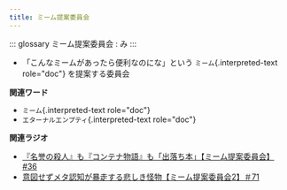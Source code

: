 ```yaml
---
title: ミーム提案委員会
---
```


::: glossary
ミーム提案委員会 : み
:::

-   「こんなミームがあったら便利なのにな」という
    `ミーム`{.interpreted-text role="doc"} を提案する委員会

**関連ワード**

-   `ミーム`{.interpreted-text role="doc"}
-   `エターナルエンプティ`{.interpreted-text role="doc"}

**関連ラジオ**

-   [『名誉の殺人』も『コンテナ物語』も「出落ち本」【ミーム提案委員会】
    #36](https://www.youtube.com/watch?v=s57oEdVH9T4)
-   [意図せずメタ認知が暴走する悲しき怪物【ミーム提案委員会2】＃71](https://www.youtube.com/watch?v=sj7eer2tArs)
